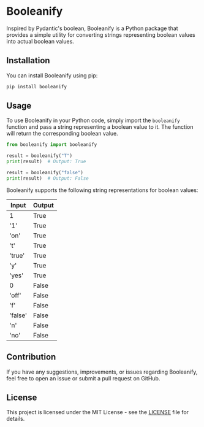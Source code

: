 # Booleanify

Inspired by Pydantic's boolean, Booleanify is a Python package that provides a simple utility for converting strings representing boolean values into actual boolean values.

## Installation

You can install Booleanify using pip:

```bash
pip install booleanify
```

## Usage

To use Booleanify in your Python code, simply import the `booleanify` function and pass a string representing a boolean value to it. The function will return the corresponding boolean value.

```python
from booleanify import booleanify

result = booleanify("T")
print(result)  # Output: True

result = booleanify("false")
print(result)  # Output: False
```

Booleanify supports the following string representations for boolean values:

| Input  | Output |
|--------|--------|
| 1      | True   |
| '1'    | True   |
| 'on'   | True   |
| 't'    | True   |
| 'true' | True   |
| 'y'    | True   |
| 'yes'  | True   |
| 0      | False  |
| 'off'  | False  |
| 'f'    | False  |
| 'false'| False  |
| 'n'    | False  |
| 'no'   | False  |

## Contribution

If you have any suggestions, improvements, or issues regarding Booleanify, feel free to open an issue or submit a pull request on GitHub.

## License

This project is licensed under the MIT License - see the [LICENSE](LICENSE) file for details.
